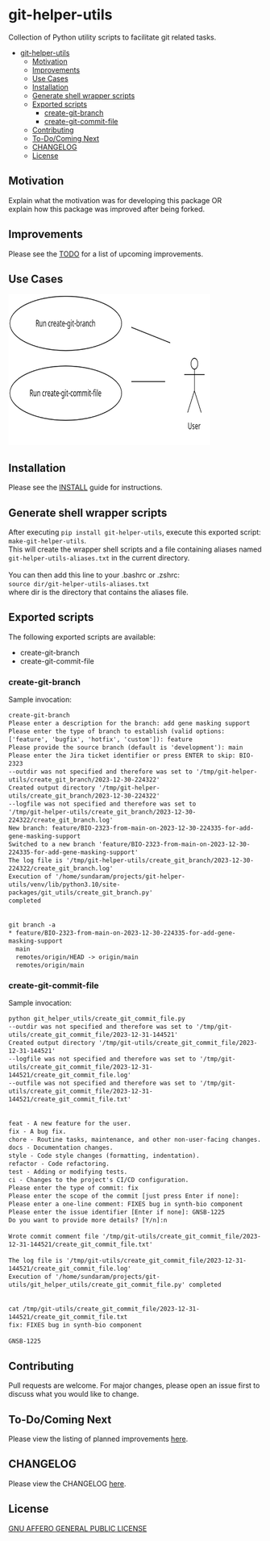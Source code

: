# git-helper-utils
Collection of Python utility scripts to facilitate git related tasks.

- [git-helper-utils](#git-helper-utils)
  - [Motivation](#motivation)
  - [Improvements](#improvements)
  - [Use Cases](#use-cases)
  - [Installation](#installation)
  - [Generate shell wrapper scripts](#generate-shell-wrapper-scripts)
  - [Exported scripts](#exported-scripts)
    - [create-git-branch](#create-git-branch)
    - [create-git-commit-file](#create-git-commit-file)
  - [Contributing](#contributing)
  - [To-Do/Coming Next](#to-docoming-next)
  - [CHANGELOG](#changelog)
  - [License](#license)



## Motivation

Explain what the motivation was for developing this package OR<br>
explain how this package was improved after being forked.


## Improvements

Please see the [TODO](TODO.md) for a list of upcoming improvements.


## Use Cases

<img src="use_cases.png" width="400" height="300" alt="Use Cases diagram">

## Installation

Please see the [INSTALL](INSTALL.md) guide for instructions.

## Generate shell wrapper scripts

After executing `pip install git-helper-utils`, execute this exported script: `make-git-helper-utils`.<br>
This will create the wrapper shell scripts and a file containing aliases named `git-helper-utils-aliases.txt` in the current directory.<br><br>
You can then add this line to your .bashrc or .zshrc:<br>
`source dir/git-helper-utils-aliases.txt`<br>
where dir is the directory that contains the aliases file.

## Exported scripts

The following exported scripts are available:

- create-git-branch
- create-git-commit-file


### create-git-branch

Sample invocation:

```shell
create-git-branch 
Please enter a description for the branch: add gene masking support
Please enter the type of branch to establish (valid options: ['feature', 'bugfix', 'hotfix', 'custom']): feature
Please provide the source branch (default is 'development'): main
Please enter the Jira ticket identifier or press ENTER to skip: BIO-2323
--outdir was not specified and therefore was set to '/tmp/git-helper-utils/create_git_branch/2023-12-30-224322'
Created output directory '/tmp/git-helper-utils/create_git_branch/2023-12-30-224322'
--logfile was not specified and therefore was set to 
'/tmp/git-helper-utils/create_git_branch/2023-12-30-224322/create_git_branch.log'
New branch: feature/BIO-2323-from-main-on-2023-12-30-224335-for-add-gene-masking-support
Switched to a new branch 'feature/BIO-2323-from-main-on-2023-12-30-224335-for-add-gene-masking-support'
The log file is '/tmp/git-helper-utils/create_git_branch/2023-12-30-224322/create_git_branch.log'
Execution of '/home/sundaram/projects/git-helper-utils/venv/lib/python3.10/site-packages/git_utils/create_git_branch.py' 
completed


git branch -a
* feature/BIO-2323-from-main-on-2023-12-30-224335-for-add-gene-masking-support
  main
  remotes/origin/HEAD -> origin/main
  remotes/origin/main
```

### create-git-commit-file

Sample invocation:

```shell
python git_helper_utils/create_git_commit_file.py
--outdir was not specified and therefore was set to '/tmp/git-utils/create_git_commit_file/2023-12-31-144521'
Created output directory '/tmp/git-utils/create_git_commit_file/2023-12-31-144521'
--logfile was not specified and therefore was set to '/tmp/git-utils/create_git_commit_file/2023-12-31-144521/create_git_commit_file.log'
--outfile was not specified and therefore was set to '/tmp/git-utils/create_git_commit_file/2023-12-31-144521/create_git_commit_file.txt'


feat - A new feature for the user.
fix - A bug fix.
chore - Routine tasks, maintenance, and other non-user-facing changes.
docs - Documentation changes.
style - Code style changes (formatting, indentation).
refactor - Code refactoring.
test - Adding or modifying tests.
ci - Changes to the project's CI/CD configuration.
Please enter the type of commit: fix
Please enter the scope of the commit [just press Enter if none]: 
Please enter a one-line comment: FIXES bug in synth-bio component
Please enter the issue identifier [Enter if none]: GNSB-1225
Do you want to provide more details? [Y/n]:n

Wrote commit comment file '/tmp/git-utils/create_git_commit_file/2023-12-31-144521/create_git_commit_file.txt'

The log file is '/tmp/git-utils/create_git_commit_file/2023-12-31-144521/create_git_commit_file.log'
Execution of '/home/sundaram/projects/git-utils/git_helper_utils/create_git_commit_file.py' completed


cat /tmp/git-utils/create_git_commit_file/2023-12-31-144521/create_git_commit_file.txt
fix: FIXES bug in synth-bio component

GNSB-1225
```

## Contributing

Pull requests are welcome. For major changes, please open an issue first
to discuss what you would like to change.

## To-Do/Coming Next

Please view the listing of planned improvements [here](TODO.md).

## CHANGELOG

Please view the CHANGELOG [here](CHANGELOG.md).

## License

[GNU AFFERO GENERAL PUBLIC LICENSE](LICENSE)
